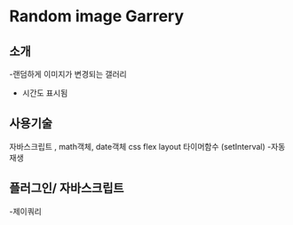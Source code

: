 # Random image Garrery

## 소개
-랜덤하게 이미지가 변경되는 갤러리
- 시간도 표시됨

## 사용기술
자바스크립트 , math객체, date객체
css flex layout
타이머함수 (setInterval) -자동재생
## 플러그인/ 자바스크립트
-제이쿼리
